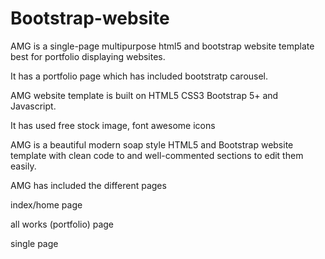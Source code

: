 # Bootstrap-website
AMG is a single-page multipurpose html5 and bootstrap website template best for portfolio  displaying websites.

It has a portfolio page which has included bootstratp carousel.

AMG website template is built on HTML5 CSS3 Bootstrap 5+ and Javascript.

It has used free stock image, font awesome icons

AMG is a beautiful modern soap style HTML5 and Bootstrap website template with clean code to and well-commented sections to edit them easily.

AMG has included the different pages

index/home page

all works (portfolio) page

single page
